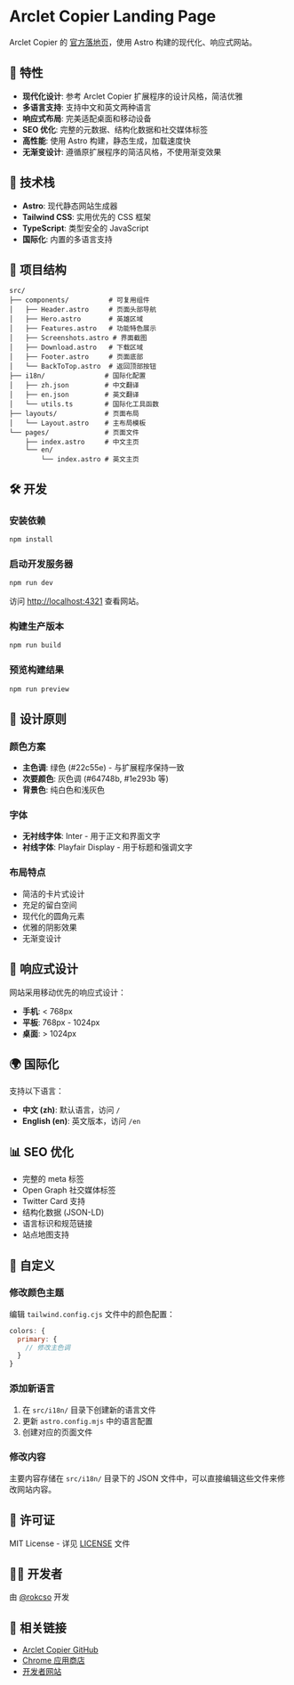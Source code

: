 # Arclet Copier Landing Page

Arclet Copier 的 [官方落地页](https://arcletcopier.com)，使用 Astro 构建的现代化、响应式网站。

## 🌟 特性

- **现代化设计**: 参考 Arclet Copier 扩展程序的设计风格，简洁优雅
- **多语言支持**: 支持中文和英文两种语言
- **响应式布局**: 完美适配桌面和移动设备
- **SEO 优化**: 完整的元数据、结构化数据和社交媒体标签
- **高性能**: 使用 Astro 构建，静态生成，加载速度快
- **无渐变设计**: 遵循原扩展程序的简洁风格，不使用渐变效果

## 🚀 技术栈

- **Astro**: 现代静态网站生成器
- **Tailwind CSS**: 实用优先的 CSS 框架
- **TypeScript**: 类型安全的 JavaScript
- **国际化**: 内置的多语言支持

## 📁 项目结构

```
src/
├── components/          # 可复用组件
│   ├── Header.astro     # 页面头部导航
│   ├── Hero.astro       # 英雄区域
│   ├── Features.astro   # 功能特色展示
│   ├── Screenshots.astro # 界面截图
│   ├── Download.astro   # 下载区域
│   ├── Footer.astro     # 页面底部
│   └── BackToTop.astro  # 返回顶部按钮
├── i18n/               # 国际化配置
│   ├── zh.json         # 中文翻译
│   ├── en.json         # 英文翻译
│   └── utils.ts        # 国际化工具函数
├── layouts/            # 页面布局
│   └── Layout.astro    # 主布局模板
└── pages/              # 页面文件
    ├── index.astro     # 中文主页
    └── en/
        └── index.astro # 英文主页
```

## 🛠️ 开发

### 安装依赖

```bash
npm install
```

### 启动开发服务器

```bash
npm run dev
```

访问 [http://localhost:4321](http://localhost:4321) 查看网站。

### 构建生产版本

```bash
npm run build
```

### 预览构建结果

```bash
npm run preview
```

## 🎨 设计原则

### 颜色方案

- **主色调**: 绿色 (#22c55e) - 与扩展程序保持一致
- **次要颜色**: 灰色调 (#64748b, #1e293b 等)
- **背景色**: 纯白色和浅灰色

### 字体

- **无衬线字体**: Inter - 用于正文和界面文字
- **衬线字体**: Playfair Display - 用于标题和强调文字

### 布局特点

- 简洁的卡片式设计
- 充足的留白空间
- 现代化的圆角元素
- 优雅的阴影效果
- 无渐变设计

## 📱 响应式设计

网站采用移动优先的响应式设计：

- **手机**: < 768px
- **平板**: 768px - 1024px
- **桌面**: > 1024px

## 🌍 国际化

支持以下语言：

- **中文 (zh)**: 默认语言，访问 `/`
- **English (en)**: 英文版本，访问 `/en`

## 📊 SEO 优化

- 完整的 meta 标签
- Open Graph 社交媒体标签
- Twitter Card 支持
- 结构化数据 (JSON-LD)
- 语言标识和规范链接
- 站点地图支持

## 🔧 自定义

### 修改颜色主题

编辑 `tailwind.config.cjs` 文件中的颜色配置：

```javascript
colors: {
  primary: {
    // 修改主色调
  }
}
```

### 添加新语言

1. 在 `src/i18n/` 目录下创建新的语言文件
2. 更新 `astro.config.mjs` 中的语言配置
3. 创建对应的页面文件

### 修改内容

主要内容存储在 `src/i18n/` 目录下的 JSON 文件中，可以直接编辑这些文件来修改网站内容。

## 📄 许可证

MIT License - 详见 [LICENSE](LICENSE) 文件

## 👨‍💻 开发者

由 [@rokcso](https://github.com/rokcso) 开发

## 🔗 相关链接

- [Arclet Copier GitHub](https://github.com/rokcso/arclet-copier)
- [Chrome 应用商店](https://chrome.google.com/webstore/category/extensions)
- [开发者网站](https://rokcso.com)
